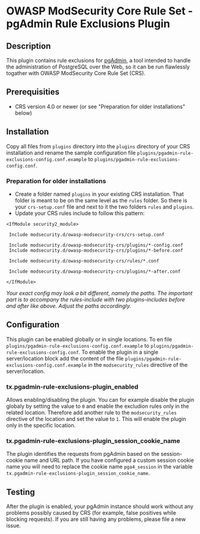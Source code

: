 # OWASP ModSecurity Core Rule Set - pgAdmin Rule Exclusions Plugin

## Description

This plugin contains rule exclusions for [pgAdmin](https://www.pgadmin.org/),
a tool intended to handle the administration of PostgreSQL over the Web, so it can be
run flawlessly togather with OWASP ModSecurity Core Rule Set (CRS).

## Prerequisities

 * CRS version 4.0 or newer (or see "Preparation for older installations" below)

## Installation

Copy all files from `plugins` directory into the `plugins` directory of your CRS
installation and rename the sample configuration file `plugins/pgadmin-rule-exclusions-config.conf.example` to `plugins/pgadmin-rule-exclusions-config.conf`.

### Preparation for older installations

 * Create a folder named `plugins` in your existing CRS installation. That
   folder is meant to be on the same level as the `rules` folder. So there is
   your `crs-setup.conf` file and next to it the two folders `rules` and
   `plugins`.
 * Update your CRS rules include to follow this pattern:

```
<IfModule security2_module>

 Include modsecurity.d/owasp-modsecurity-crs/crs-setup.conf

 Include modsecurity.d/owasp-modsecurity-crs/plugins/*-config.conf
 Include modsecurity.d/owasp-modsecurity-crs/plugins/*-before.conf

 Include modsecurity.d/owasp-modsecurity-crs/rules/*.conf

 Include modsecurity.d/owasp-modsecurity-crs/plugins/*-after.conf

</IfModule>
```

_Your exact config may look a bit different, namely the paths. The important
part is to accompany the rules-include with two plugins-includes before and
after like above. Adjust the paths accordingly._

## Configuration

This plugin can be enabled globally or in single locations. To en file `plugins/pgadmin-rule-exclusions-config.conf.example` to `plugins/pgadmin-rule-exclusions-config.conf`. To enable the plugin in a single server/location block add the content of the file `plugins/pgadmin-rule-exclusions-config.conf.example` in the `modsecurity_rules` directive of the server/location.


### tx.pgadmin-rule-exclusions-plugin_enabled

Allows enabling/disabling the plugin. You can for example disable the plugin globaly by setting the value to `0` and enable the excludion rules only in the related location. Therefore add another rule to the `modsecurity_rules` directive of the location and set the value to `1`. This will enable the plugin only in the specific location.

### tx.pgadmin-rule-exclusions-plugin_session_cookie_name

The plugin identifies the requests from pgAdmin based on the session-cookie name and URL path. If you have configured a custom session cookie name you will need to replace the cookie name `pga4_session` in the variable `tx.pgadmin-rule-exclusions-plugin_session_cookie_name`.

## Testing

After the plugin is enabled, your pgAdmin instance should work without any
problems possibly caused by CRS (for example, false positives while blocking
requests). If you are still having any problems, please file a new issue.


